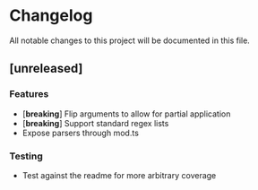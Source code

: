 # Changelog

All notable changes to this project will be documented in this file.

## [unreleased]

### Features

- [**breaking**] Flip arguments to allow for partial application
- [**breaking**] Support standard regex lists
- Expose parsers through mod.ts

### Testing

- Test against the readme for more arbitrary coverage

<!-- generated by git-cliff -->
